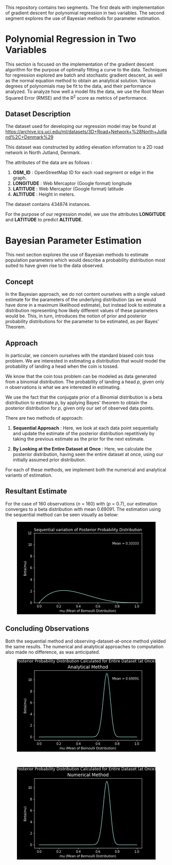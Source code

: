 This repository contains two segments. 
The first deals with implementation of gradient descent for polynomial regression in two variables.
The second segment explores the use of Bayesian methods for parameter estimation.

# Polynomial Regression in Two Variables

This section is focused on the implementation of the gradient descent algorithm for the purpose of optimally fitting a curve to the data.
Techniques for regression explored are batch and stochastic gradient descent, as well as the normal equation method to obtain an analytical solution. Various degrees of polynomials may be fit to the data, and their performance analyzed. To analyze how well a model fits the data, we use the Root Mean Squared Error (RMSE) and the R<sup>2</sup> score as metrics of performance.

## Dataset Description

The dataset used for developing our regression model may be found at https://archive.ics.uci.edu/ml/datasets/3D+Road+Network+%28North+Jutland%2C+Denmark%29

This dataset was constructed by adding elevation information to a 2D road network in North Jutland, Denmark.

The attributes of the data are as follows :

1.  <b>OSM_ID</b>   :    OpenStreetMap ID for each road segment or edge in the graph.
2.  <b>LONGITUDE</b>  :   Web Mercaptor (Google format) longitude
3.  <b>LATITUDE</b>   :   Web Mercaptor (Google format) latitude
4.  <b>ALTITUDE</b>   :   Height in meters.

The dataset contains 434874 instances.

For the purpose of our regression model, we use the attributes    <b>LONGITUDE</b>    and    <B>LATITUDE</b>    to predict    <b>ALTITUDE</b>. 

# Bayesian Parameter Estimation

This next section explores the use of Bayesian methods to estimate population parameters which would describe a probability distribution most suited to have given rise to the data observed. 

## Concept

In the Bayesian approach, we do not content ourselves with a single valued estimate for the parameters of the underlying distribution (as we would have done in a maximum likelihood estimate), but instead look to estimate a distribution representing how likely different values of these parameters would be. This, in turn, introduces the notion of prior and posterior probability distributions for the parameter to be estimated, as per Bayes' Theorem.

## Approach

In particular, we concern ourselves with the standard biased coin toss problem. We are interested in estimating a distribution that would model the probability of landing a head when the coin is tossed. 

We know that the coin toss problem can be modeled as data generated from a binomial distribution. The probability of landing a head <i>p</i>, given only <i>n</i> observations is what we are interested in estimating. 

We use the fact that the conjugate prior of a Binomial distribution is a beta distribution to estimate <i>p</i>, by applying Bayes' theorem to obtain the posterior distribution for <i>p</i>, given only our set of observed data points.

There are two methods of approach:

1. <b>Sequential Approach</b> : Here, we look at each data point sequentially and update the estimate of the posterior distribution repetitively by taking the previous estimate as the prior for the next estimate.

2. <b>By Looking at the Entire Dataset at Once</b> : Here, we calculate the posterior distribution, having seen the entire dataset at once, using our initially assumed prior distribution.
  
For each of these methods, we implement both the numerical and analytical variants of estimation.

## Resultant Estimate

For the case of 160 observations (<i>n</i> = 160) with (<i>p</i> = 0.7), our estimation converges to a beta distribution with mean 0.69091.
The estimation using the sequential method can be seen visually as below:

<p align="center"> <img src="https://raw.githubusercontent.com/pranurs/regression-model/master/Posterior%20Probability%20Distribution%20Plots/animation_anal.gif" title="Sequential Method of Estimation of Posterior Probability Distribution">
</p>

## Concluding Observations

Both the sequential method and observing-dataset-at-once method yielded the same results. The numerical and analytical approaches to computation also made no difference, as was anticipated.

<p align="center"> <img src="https://raw.githubusercontent.com/pranurs/regression-model/master/Posterior%20Probability%20Distribution%20Plots/Fig_Entire_Dataset_Anal.png" title="Analytical Method of Estimation using Entire Dataset">
</p>
<br>
<p align="center"> <img src="https://raw.githubusercontent.com/pranurs/regression-model/master/Posterior%20Probability%20Distribution%20Plots/Fig_Entire_Dataset_Num.png" title="Numerical Method of Estimation using Entire Dataset">
</p>
